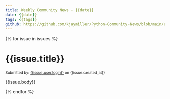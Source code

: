 ```yaml
---
title: Weekly Community News - {{date}}
date: {{date}}
tags: {{tags}}
github: https://github.com/kjaymiller/Python-Community-News/blob/main/app/content/{{date}}.md
---
```


{% for issue in issues %}
# {{issue.title}}

<small>Submitted by: [{{issue.user.login}}]({{issue.user.url}}) on {{issue.created_at}}</small>

{{issue.body}}

{% endfor %}